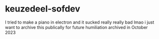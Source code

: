 # keuzedeel-sofdev

I tried to make a piano in electron and it sucked really really bad lmao i just want to archive this publically for future humiliation
archived in October 2023
